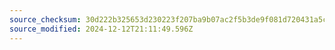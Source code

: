 ```yaml
---
source_checksum: 30d222b325653d230223f207ba9b07ac2f5b3de9f081d720431a5c8b9b5f3ad3
source_modified: 2024-12-12T21:11:49.596Z
---
```


